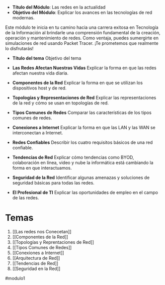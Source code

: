 -   **Título del Módulo**: Las redes en la actualidad
-   **Objetivo del Módulo**: Explicar los avances en las tecnologías de red modernas.

 Este módulo te inicia en tu camino hacia una carrera exitosa en Tecnología de la Información al brindarle una comprensión fundamental de la creación, operación y mantenimiento de redes. Como ventaja, puedes sumergirte en simulaciones de red usando Packet Tracer. ¡Te prometemos que realmente lo disfrutarás!

- **Título del tema** Objetivo del tema

- **Las Redes Afectan Nuestras Vidas** Explicar la forma en que las redes afectan nuestra vida diaria.

- **Componentes de la Red** Explicar la forma en que se utilizan los dispositivos host y de red.

- **Topologías y Representaciones de Red** Explicar las representaciones de la red y cómo se usan en topologías de red.

- **Tipos Comunes de Redes** Comparar las características de los tipos comunes de redes.

- **Conexiones a Internet** Explicar la forma en que las LAN y las WAN se interconectan a Internet.

- **Redes Confiables** Describir los cuatro requisitos básicos de una red confiable.

- **Tendencias de Red** Explicar cómo tendencias como BYOD, colaboración en línea, video y nube la informática está cambiando la forma en que interactuamos.

- **Seguridad de la Red** Identificar algunas amenazas y soluciones de seguridad básicas para todas las redes.

- **El Profesional de TI** Explicar las oportunidades de empleo en el campo de las redes.

# Temas
1. [[Las redes nos Conecetan]]
2. [[Componentes de la Red]]
3. [[Topologías y Reprentaciones de Red]]
4. [[Tipos Comunes de Redes]]
5. [[Conexiones a Internet]]
6. [[Arquitectura de Red]]
7. [[Tendencias de Red]]
8. [[Seguridad en la Red]]

#modulo1